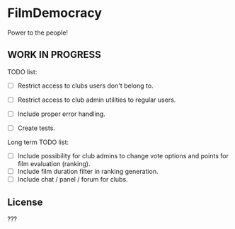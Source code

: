 # FilmDemocracy #

Power to the people!

## WORK IN PROGRESS ##

TODO list:
- [ ] Restrict access to clubs users don't belong to.
- [ ] Restrict access to club admin utilities to regular users.
- [ ] Include proper error handling.
- [ ] Create tests.


Long term TODO list:
- [ ] Include possibility for club admins to change vote options and points for film evaluation (ranking).
- [ ] Include film duration filter in ranking generation.
- [ ] Include chat / panel / forum for clubs.

## License ##

???
